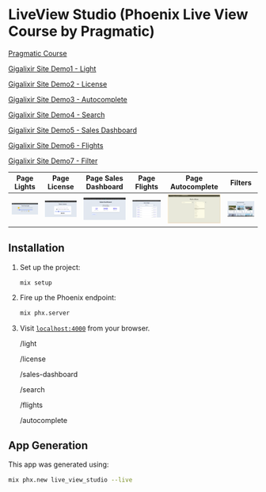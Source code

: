 # LiveView Studio (Phoenix Live View Course by Pragmatic)

[Pragmatic Course](https://online.pragmaticstudio.com/courses/liveview)

[Gigalixir Site Demo1 - Light](https://positive-worthwhile-puma.gigalixirapp.com/light)

[Gigalixir Site Demo2 - License](https://positive-worthwhile-puma.gigalixirapp.com/license)

[Gigalixir Site Demo3 - Autocomplete](https://positive-worthwhile-puma.gigalixirapp.com/autocomplete)

[Gigalixir Site Demo4 - Search](https://positive-worthwhile-puma.gigalixirapp.com/search)

[Gigalixir Site Demo5 - Sales Dashboard](https://positive-worthwhile-puma.gigalixirapp.com/sales-dashboard)

[Gigalixir Site Demo6 - Flights](https://positive-worthwhile-puma.gigalixirapp.com/flights)

[Gigalixir Site Demo7 - Filter](https://positive-worthwhile-puma.gigalixirapp.com/filter)

| Page Lights  | Page License | Page Sales Dashboard | Page Flights | Page Autocomplete | Filters |
|---| ---| ---| ---| ---| ---|
| ![](https://github.com/rcoproc/live_studio_phoenix_elixir/blob/master/screens/Screen1.png?raw=true) | ![](https://github.com/rcoproc/live_studio_phoenix_elixir/blob/master/screens/screen2.png?raw=true) | ![](https://github.com/rcoproc/live_studio_phoenix_elixir/blob/master/screens/screen3.png?raw=true) | ![](https://github.com/rcoproc/live_studio_phoenix_elixir/blob/master/screens/screen4.png?raw=true) | ![](https://github.com/rcoproc/live_studio_phoenix_elixir/blob/master/screens/screen5.png?raw=true) | ![](https://github.com/rcoproc/live_studio_phoenix_elixir/blob/master/screens/screen6.png?raw=true) |


## Installation

1. Set up the project:

    ```sh
    mix setup
    ```

2. Fire up the Phoenix endpoint:

    ```sh
    mix phx.server
    ```

3. Visit [`localhost:4000`](http://localhost:4000) from your browser.

    /light
    
    /license
    
    /sales-dashboard
    
    /search
    
    /flights
    
    /autocomplete

## App Generation

This app was generated using:

```sh
mix phx.new live_view_studio --live
```
